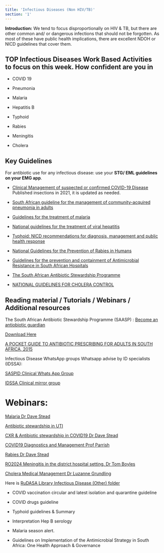 ```yaml
---
title: 'Infectious Diseases (Non HIV/TB)'
section: '1'
---
```


**Introduction:** We tend to focus disproportionally on HIV & TB, but there are other common and/ or
dangerous infections that should not be forgotten. As most of these have public health
implications, there are excellent NDOH or NICD guidelines that cover them.

## TOP Infectious Diseases Work Based Activities to focus on this week. How confident are you in

* COVID 19

* Pneumonia

* Malaria

* Hepatitis B

* Typhoid

* Rabies

* Meningitis

* Cholera

## Key Guidelines

For antibiotic use for any infectious disease: use your **STG/ EML guidelines on your EMG app**.

* [Clinical Management of suspected or confirmed COVID-19 Disease](https://knowledgehub.health.gov.za/elibrary/clinical-management-suspected-or-confirmed-covid-19-disease) Published insections in 2021, it is updated as needed.

* [South African guideline for the management of community-acquired pneumonia in adults](https://jtd.amegroups.com/article/view/13850/html)

* [Guidelines for the treatment of malaria](https://www.knowledgehub.org.za/system/files/elibdownloads/2020-07-National%20Guidelines%20for%20Malaria%20-%20SEPTEMBER%202019%20Final%20and%20correct%20-%20WITH%20FRONT.pdf)

* [National guidelines for the treatment of viral hepatitis](https://sahivsoc.org/Files/SA%20NDOH_Viral%20Hepatitis%20guideilnes%20final_.pdf)

* [Typhoid: NICD recommendations for diagnosis, management and public health response](https://www.nicd.ac.za/assets/files/Guidelines_typhoid_20160125.pdf)

* [National Guidelines for the Prevention of Rabies in Humans](https://www.nicd.ac.za/wp-content/uploads/2021/08/Human-rabies-prophylaxis-guidelines_DRAFT_2021.pdf)

* [Guidelines for the prevention and containment of Antimicrobial Resistance in South African Hospitals](https://knowledgehub.health.gov.za/system/files/elibdownloads/2020-03/Guidelines%20for%20the%20prevention%20and%20containment%20of%20AMR%20in%20SA%20hospitals.pdf)

* [The South African Antibiotic Stewardship Programme](https://www.fidssa.co.za/federation-members/saasp-mission)

* [NATIONAL GUIDELINES FOR CHOLERA CONTROL](https://www.nicd.ac.za/assets/files/2014%20SA%20Cholera%20Guidelines.pdf)


## Reading material / Tutorials / Webinars / Additional resources

The South African Antibiotic Stewardship Programme (SAASP) : [Become an antiobiotic guardian](https://www.samedical.org/file/946) 

[Download Here](https://play.google.com/store/apps/details?id=org.appenberg.saasp&;hl=en_ZA&;gl=US)

[A POCKET GUIDE TO ANTIBIOTIC PRESCRIBING FOR ADULTS IN SOUTH AFRICA, 2015](https://cct.mycpd.co.za/fidssa/SAASP_Antibiotic_Guidelines_2015.pdf)

Infectious Disease WhatsApp groups Whatsapp advise by ID specialists (IDSSA):

[SASPID Clinical Whats App Group](https://chat.whatsapp.com/KZX2OiPxQwsIrsMSr4cIqX)

[IDSSA Clinical mirror group](https://chat.whatsapp.com/DsCoHyQcxC71HDh7Yrjw3Y)

# Webinars:

[Malaria Dr Dave Stead](https://www.youtube.com/watch?v=BaStBGnbNt8)

[Antibiotic stewardship in UTI](https://www.youtube.com/watch?v=3R4aVZkgIm8&feature=youtu.be)

[CXR & Antibiotic stewardship in COVID19 Dr Dave Stead](https://www.youtube.com/watch?v=3R4aVZkgIm8&feature=youtu.be) 

[COVID19 Diagnostics and Management Prof Parrish](https://www.youtube.com/watch?v=HcBWeOT42Lk&feature=youtu.be)

[Rabies Dr Dave Stead](https://www.youtube.com/watch?v=WoqRrIHHuvg&feature=youtu.be)

[RO2024 Meningitis in the district hospital setting. Dr Tom Boyles](https://www.youtube.com/watch?v=ZwLCCVDnHeg)

[Cholera Medical Management Dr Luzanne Grundling](https://www.youtube.com/watch?v=rlteIVkYYiY)

Here is [RuDASA Library Infectious Disease (Other) folder](https://drive.google.com/drive/folders/1tJv7bvUDHE9aWS41F0AsX_0REguCM5fF)

* COVID vaccination circular and latest isolation and quarantine guideline

* COVID drugs guideline

* Typhoid guidelines & Summary

* Interpretation Hep B serology

* Malaria season alert.

* Guidelines on Implementation of the Antimicrobial Strategy in South Africa: One Health Approach & Governance

<!--
    This is a comment and is not displayed on the website. Do not alter this text between arrows (->).
    To change the content in this file, simply retype/ copy+paste any text above, as you would in a normal text file/ word document.

    The hashtag ( # ) symbols followed by a space and then text show a heading. The more #s you have, the smaller/"less important" the heading. You can add up to 6 # but we suggest max 4 #. make sure each heading is on a separate line.

    The single star ( * ) followed by a space and then text shows an item in a bulleted list. Make sure each item is on a separate line. 

    The text surrounded by double stars ( ** ) with no space show bold text.

    Links are created by putting the text you want to show in square brackets ( [] ) followed by the link in round brackets ( () ). For example, [RuReSA](https://ruresa.org.za/) will show as RuReSA and link to the RuReSA website.

    Please refer to the "HOW TO USE" or "HOW TO USE SHORT" files for more information.
 -->
